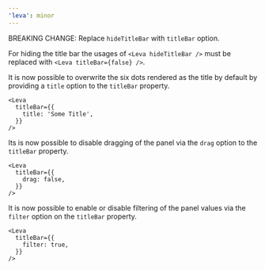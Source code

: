 ```yaml
---
'leva': minor
---
```


BREAKING CHANGE: Replace `hideTitleBar` with `titleBar` option.

For hiding the title bar the usages of `<Leva hideTitleBar />` must be replaced with `<Leva titleBar={false} />`.

It is now possible to overwrite the six dots rendered as the title by default by providing a `title` option to the `titleBar` property.

```tsx
<Leva
  titleBar={{
    title: 'Some Title',
  }}
/>
```

Its is now possible to disable dragging of the panel via the `drag` option to the `titleBar` property.

```tsx
<Leva
  titleBar={{
    drag: false,
  }}
/>
```

It is now possible to enable or disable filtering of the panel values via the `filter` option on the `titleBar` property.

```tsx
<Leva
  titleBar={{
    filter: true,
  }}
/>
```
